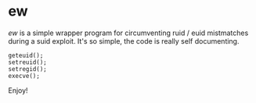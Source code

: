 # ew #

_ew_ is a simple wrapper program for circumventing ruid / euid mistmatches during a suid exploit. It's so simple, the code is really self documenting. 

	geteuid();
	setreuid();
	setregid();
	execve();

Enjoy!
